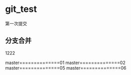 # git_test


第一次提交

## 分支合并

1222





master==============01
master==============02
master==============05
master==============06